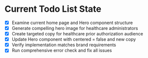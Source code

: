 <!-- DO NOT EDIT - Managed by todo_list tool -->
<!-- Updated: 2025-09-25T19:11:07.601Z -->

# Current Todo List State

- [x] Examine current home page and Hero component structure
- [x] Generate compelling hero image for healthcare administrators
- [x] Create targeted copy for healthcare prior authorization audience
- [x] Update Hero component with centered = false and new copy
- [x] Verify implementation matches brand requirements
- [x] Run comprehensive error check and fix all issues
